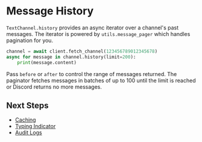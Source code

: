 # Message History

`TextChannel.history` provides an async iterator over a channel's past messages. The iterator is powered by `utils.message_pager` which handles pagination for you.

```python
channel = await client.fetch_channel(123456789012345678)
async for message in channel.history(limit=200):
    print(message.content)
```

Pass `before` or `after` to control the range of messages returned. The paginator fetches messages in batches of up to 100 until the limit is reached or Discord returns no more messages.

## Next Steps

- [Caching](caching.md)
- [Typing Indicator](typing_indicator.md)
- [Audit Logs](audit_logs.md)
